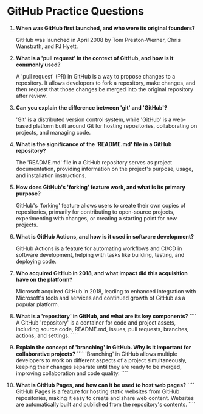 # GitHub Practice Questions

1. **When was GitHub first launched, and who were its original founders?**
   
   GitHub was launched in April 2008 by Tom Preston-Werner, Chris Wanstrath, and PJ Hyett.
   
2. **What is a 'pull request' in the context of GitHub, and how is it commonly used?**
   
   A 'pull request' (PR) in GitHub is a way to propose changes to a repository. It allows developers to fork a repository, make changes, and then request that those changes be merged into the original repository after review.
   
3. **Can you explain the difference between 'git' and 'GitHub'?**
   
   'Git' is a distributed version control system, while 'GitHub' is a web-based platform built around Git for hosting repositories, collaborating on projects, and managing code.
   
4. **What is the significance of the 'README.md' file in a GitHub repository?**
   
   The 'README.md' file in a GitHub repository serves as project documentation, providing information on the project's purpose, usage, and installation instructions.
   
5. **How does GitHub's 'forking' feature work, and what is its primary purpose?**
   
   GitHub's 'forking' feature allows users to create their own copies of repositories, primarily for contributing to open-source projects, experimenting with changes, or creating a starting point for new projects.
   
6. **What is GitHub Actions, and how is it used in software development?**
   
   GitHub Actions is a feature for automating workflows and CI/CD in software development, helping with tasks like building, testing, and deploying code.
   
7. **Who acquired GitHub in 2018, and what impact did this acquisition have on the platform?**
   
   Microsoft acquired GitHub in 2018, leading to enhanced integration with Microsoft's tools and services and continued growth of GitHub as a popular platform.
   
8. **What is a 'repository' in GitHub, and what are its key components?**
   \`\`\`\`
   A GitHub 'repository' is a container for code and project assets, including source code, README.md, issues, pull requests, branches, actions, and settings.
   \`\`\`\`
9. **Explain the concept of 'branching' in GitHub. Why is it important for collaborative projects?**
   \`\`\`\`
   'Branching' in GitHub allows multiple developers to work on different aspects of a project simultaneously, keeping their changes separate until they are ready to be merged, improving collaboration and code quality.
   \`\`\`\`
10. **What is GitHub Pages, and how can it be used to host web pages?**
   \`\`\`\`
   GitHub Pages is a feature for hosting static websites from GitHub repositories, making it easy to create and share web content. Websites are automatically built and published from the repository's contents.
   \`\`\`\`

